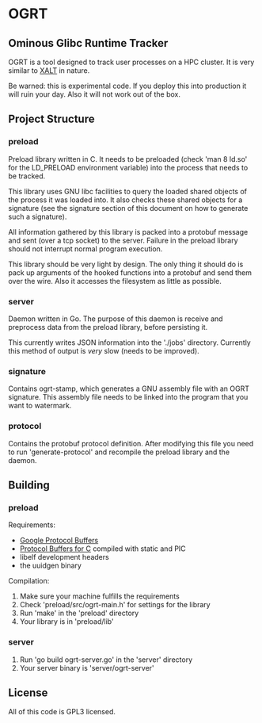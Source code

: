 # OGRT

## Ominous Glibc Runtime Tracker

OGRT is a tool designed to track user processes on a HPC cluster.
It is very similar to [XALT](https://github.com/Fahey-McLay/xalt) in nature.

Be warned: this is experimental code. If you deploy this into production
it will ruin your day. Also it will not work out of the box.

## Project Structure

### preload

Preload library written in C. It needs to be preloaded (check 'man 8 ld.so'
for the LD_PRELOAD environment variable) into the process that needs to
be tracked.

This library uses GNU libc facilities to query the loaded shared objects
of the process it was loaded into. It also checks these shared objects
for a signature (see the signature section of this document on how to
generate such a signature).

All information gathered by this library is packed into a protobuf message
and sent (over a tcp socket) to the server. Failure in the preload library
should not interrupt normal program execution.

This library should be very light by design. The only thing it should do
is pack up arguments of the hooked functions into a protobuf and send
them over the wire. Also it accesses the filesystem as little as
possible.

### server

Daemon written in Go. The purpose of this daemon is receive and
preprocess data from the preload library, before persisting it.

This currently writes JSON information into the './jobs' directory.
Currently this method of output is _very_ slow (needs to be improved).

### signature

Contains ogrt-stamp, which generates a GNU assembly file with an OGRT
signature. This assembly file needs to be linked into the program that
you want to watermark.

### protocol

Contains the protobuf protocol definition. After modifying this file you
need to run 'generate-protocol' and recompile the preload library and
the daemon.

## Building

### preload

Requirements:

* [Google Protocol Buffers](https://github.com/google/protobuf)
* [Protocol Buffers for C](https://github.com/protobuf-c/protobuf-c) compiled with static and PIC
* libelf development headers
* the uuidgen binary

Compilation:

1. Make sure your machine fulfills the requirements
2. Check 'preload/src/ogrt-main.h' for settings for the library
3. Run 'make' in the 'preload' directory
4. Your library is in 'preload/lib'

### server

1. Run 'go build ogrt-server.go' in the 'server' directory
2. Your server binary is 'server/ogrt-server'

## License

All of this code is GPL3 licensed.
